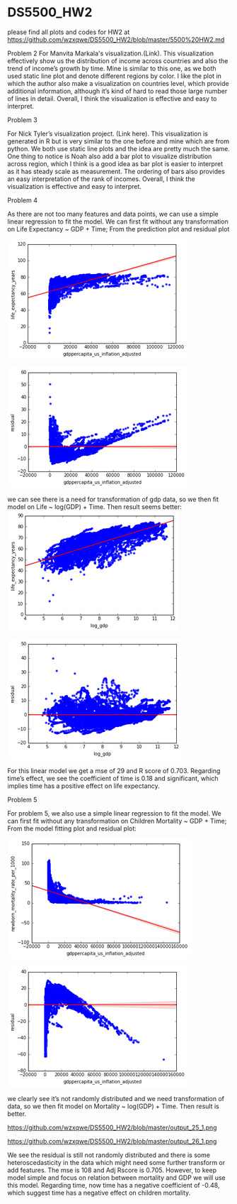# DS5500_HW2
please find all plots and codes for HW2 at https://github.com/wzxqwe/DS5500_HW2/blob/master/5500%20HW2.md

Problem 2
For Manvita Markala's visualization.(Link). This visualization effectively show us the distribution of income across countries and also the trend of income’s growth by time. Mine is similar to this one, as we both used static line plot and denote different regions by color. I like the plot in which the author also make a visualization on countries level, which provide additional information, although it’s kind of hard to read those large number of lines in detail. Overall, I think the visualization is effective and easy to interpret.

Problem 3

For Nick Tyler’s visualization project. (Link here). This visualization is generated in R but is very similar to the one before and mine which are from python. We both use static line plots and the idea are pretty much the same. One thing to notice is Noah also add a bar plot to visualize distribution across region, which I think is a good idea as bar plot is easier to interpret as it has steady scale as measurement. The ordering of bars also provides an easy interpretation of the rank of incomes. Overall, I think the visualization is effective and easy to interpret.

Problem 4

As there are not too many features and data points, we can use a simple linear regression to fit the model. We can first fit without any transformation on Life Expectancy ~ GDP + Time; From the prediction plot and residual plot 

![alt text](https://github.com/wzxqwe/DS5500_HW2/blob/master/output_10_1.png)

![alt text](https://github.com/wzxqwe/DS5500_HW2/blob/master/output_11_1.png)

we can see there is a need for transformation of gdp data, so we then fit model on Life ~ log(GDP) + Time. Then result seems better:
![alt text](https://github.com/wzxqwe/DS5500_HW2/blob/master/output_12_1.png)

![alt text](https://github.com/wzxqwe/DS5500_HW2/blob/master/output_13_1.png)

For this linear model we get a mse of 29 and R score of 0.703.
Regarding time’s effect, we see the coefficient of time is 0.18 and significant, which implies time has a positive effect on life expectancy.



Problem 5

For problem 5, we also use a simple linear regression to fit the model. We can first fit without any transformation on Children Mortality ~ GDP + Time; 
From the model fitting plot and residual plot:

![alt text](https://github.com/wzxqwe/DS5500_HW2/blob/master/output_18_1.png)

![alt text](https://github.com/wzxqwe/DS5500_HW2/blob/master/output_19_1.png)

we clearly see it’s not randomly distributed and we need transformation of data, so we then fit model on Mortality ~ log(GDP) + Time. Then result is better.

https://github.com/wzxqwe/DS5500_HW2/blob/master/output_25_1.png

https://github.com/wzxqwe/DS5500_HW2/blob/master/output_26_1.png

We see the residual is still not randomly distributed and there is some heteroscedasticity in the data which might need some further transform or add features. The mse is 108 and Adj Rscore is 0.705. However, to keep model simple and focus on relation between mortality and GDP we will use this model. Regarding time, now time has a negative coefficient of -0.48, which suggest time has a negative effect on children mortality.
